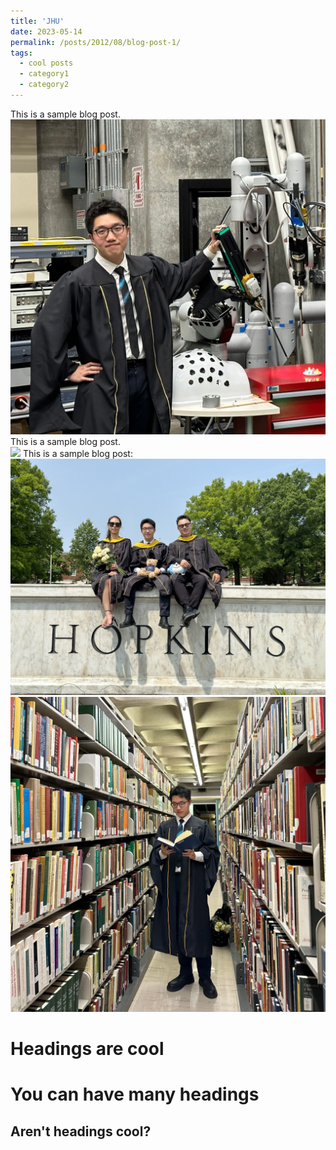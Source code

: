 ```yaml
---
title: 'JHU'
date: 2023-05-14
permalink: /posts/2012/08/blog-post-1/
tags:
  - cool posts
  - category1
  - category2
---
```

This is a sample blog post.
<br/><img src='/images/2023-05-14/IMG_20230917_154430_966.jpg'>
This is a sample blog post.
<br/><img src='/images/2023-05-14/mmexport1684954059368.jpg'>
This is a sample blog post:
<br/><img src='/images/2023-05-14/mmexport1684954073100.jpg'>
<br/><img src='/images/2023-05-14/IMG_20230524_234046_444.jpg'>

Headings are cool
======

You can have many headings
======

Aren't headings cool?
------